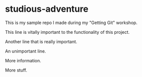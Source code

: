 # studious-adventure
This is my sample repo I made during my "Getting Git" workshop.

This line is vitally important to the functionality of this project.

Another line that is really important.

An unimportant line.

More information.

More stuff.
